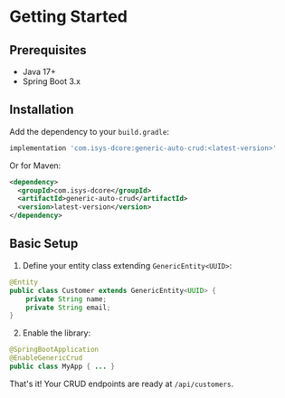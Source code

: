 # Getting Started

## Prerequisites
- Java 17+
- Spring Boot 3.x

## Installation

Add the dependency to your `build.gradle`:
```groovy
implementation 'com.isys-dcore:generic-auto-crud:<latest-version>'
```

Or for Maven:
```xml
<dependency>
  <groupId>com.isys-dcore</groupId>
  <artifactId>generic-auto-crud</artifactId>
  <version>latest-version</version>
</dependency>
```

## Basic Setup

1. Define your entity class extending `GenericEntity<UUID>`:
```java
@Entity
public class Customer extends GenericEntity<UUID> {
    private String name;
    private String email;
}
```

2. Enable the library:
```java
@SpringBootApplication
@EnableGenericCrud
public class MyApp { ... }
```

That's it! Your CRUD endpoints are ready at `/api/customers`.
